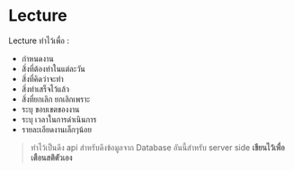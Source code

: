 # Lecture

Lecture ทำไว้เพื่อ :
* กำหนดงาน 
* สิ่งที่ต้องทำในแต่ละวัน
* สิ่งที่คิดว่าจะทำ
* สิ่งทำเสร็จไว้แล้ว
* สิ่งที่ยกเลิก ยกเลิกเพราะ
* ระบุ ขอบเขตของงาน
* ระบุ เวลาในการดำเนินการ
* รายละเอียดงานเล็กๆน้อย

> ทำไว้เป็นดึง api สำหรับดึงข้อมูลจาก Database อันนี้สำหรับ server side **เขียนไว้เพื่อเตือนสติตัวเอง**